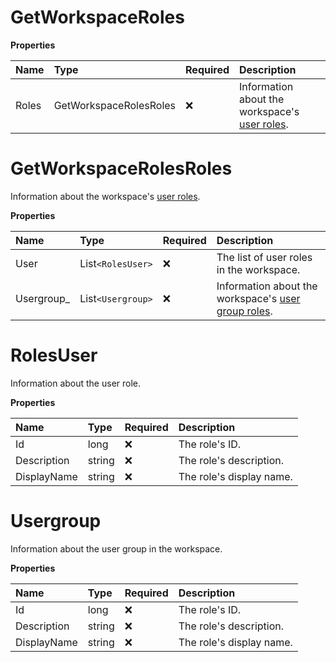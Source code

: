 # GetWorkspaceRoles

**Properties**

| Name  | Type                   | Required | Description                                                                                                                                   |
| :---- | :--------------------- | :------- | :-------------------------------------------------------------------------------------------------------------------------------------------- |
| Roles | GetWorkspaceRolesRoles | ❌       | Information about the workspace's [user roles](https://learning.postman.com/docs/collaborating-in-postman/roles-and-permissions/#team-roles). |

# GetWorkspaceRolesRoles

Information about the workspace's [user roles](https://learning.postman.com/docs/collaborating-in-postman/roles-and-permissions/#team-roles).

**Properties**

| Name        | Type              | Required | Description                                                                                                                    |
| :---------- | :---------------- | :------- | :----------------------------------------------------------------------------------------------------------------------------- |
| User        | List`<RolesUser>` | ❌       | The list of user roles in the workspace.                                                                                       |
| Usergroup\_ | List`<Usergroup>` | ❌       | Information about the workspace's [user group roles](https://learning.postman.com/docs/collaborating-in-postman/user-groups/). |

# RolesUser

Information about the user role.

**Properties**

| Name        | Type   | Required | Description              |
| :---------- | :----- | :------- | :----------------------- |
| Id          | long   | ❌       | The role's ID.           |
| Description | string | ❌       | The role's description.  |
| DisplayName | string | ❌       | The role's display name. |

# Usergroup

Information about the user group in the workspace.

**Properties**

| Name        | Type   | Required | Description              |
| :---------- | :----- | :------- | :----------------------- |
| Id          | long   | ❌       | The role's ID.           |
| Description | string | ❌       | The role's description.  |
| DisplayName | string | ❌       | The role's display name. |

<!-- This file was generated by liblab | https://liblab.com/ -->
